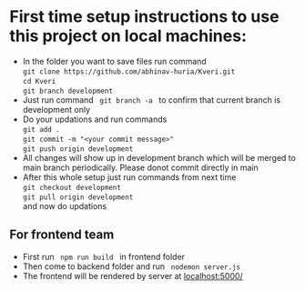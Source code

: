 # First time setup instructions to use this project on local machines:
- In the folder you want to save files run command <br />
`git clone https://github.com/abhinav-huria/Kveri.git` <br />
`cd Kveri`<br/>
`git branch development` 
- Just run command &ensp;`git branch -a`&ensp; to confirm that current branch is development only
- Do your updations and run commands<br/>
`git add .`<br/>
`git commit -m "<your commit message>"`<br/>
`git push origin development`
- All changes will show up in development branch which will be merged to main branch periodically. Please donot commit directly in main
- After this whole setup just run commands from next time<br/>
`git checkout development`<br/>
`git pull origin development`<br/>
and now do updations<br />

## For frontend team
- First run &ensp;`npm run build`&ensp; in frontend folder
- Then come to backend folder and run &ensp;`nodemon server.js`
- The frontend will be rendered by server at [localhost:5000/](localhost:5000/)